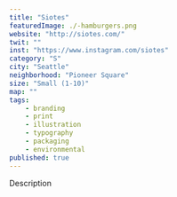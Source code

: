 ```yaml
---
title: "Siotes"
featuredImage: ./-hamburgers.png
website: "http://siotes.com/"
twit: ""
inst: "https://www.instagram.com/siotes"
category: "S"
city: "Seattle"
neighborhood: "Pioneer Square"
size: "Small (1-10)"
map: ""
tags:
    - branding
    - print
    - illustration
    - typography
    - packaging
    - environmental
published: true
---
```


Description
